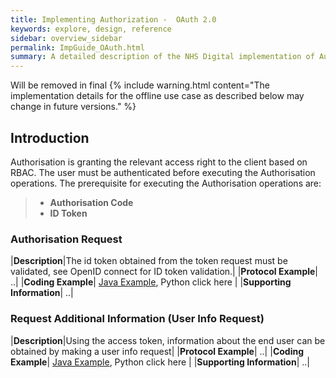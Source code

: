```yaml
---
title: Implementing Authorization -  OAuth 2.0
keywords: explore, design, reference
sidebar: overview_sidebar
permalink: ImpGuide_OAuth.html
summary: A detailed description of the NHS Digital implementation of Authorisation - OAuth 2.0.
---
```

Will be removed in final
{% include warning.html content="The implementation details for the offline use case as described below may change in future versions." %}

## Introduction

Authorisation is granting the relevant access right to the client based on RBAC.
The user must be authenticated before executing the Authorisation operations. 
The prerequisite for executing the Authorisation operations are:
> * **Authorisation Code**
> * **ID Token**

### Authorisation Request

|**Description**|The id token obtained from the token request must be validated, see  OpenID connect for ID token validation.|
|**Protocol Example**| ..|
|**Coding Example**| [Java Example](ImpGuide_Author_Req_Java.html),  Python click here |
|**Supporting Information**| ..|

### Request Additional Information (User Info Request)

|**Description**|Using the access token, information about the end user can be obtained by making a user info request|
|**Protocol Example**| ..|
|**Coding Example**| [Java Example](ImpGuide_UserInfo_Req_Java.html),  Python click here |
|**Supporting Information**| ..|




